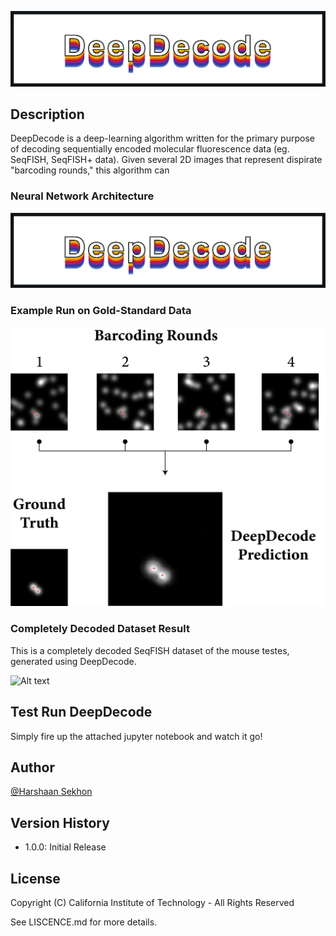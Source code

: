![Alt text](logo.png?raw=true "Title")

## Description

DeepDecode is a deep-learning algorithm written for the primary purpose of decoding sequentially encoded molecular fluorescence data (eg. SeqFISH, SeqFISH+ data). Given several 2D images that represent dispirate "barcoding rounds," this algorithm can 

### Neural Network Architecture
![Alt text](logo.png)

### Example Run on Gold-Standard Data
![Alt text](dev_im-3.png)

### Completely Decoded Dataset Result
This is a completely decoded SeqFISH dataset of the mouse testes, generated using DeepDecode.

![Alt text](Clean_Clustering.png)

## Test Run DeepDecode

Simply fire up the attached jupyter notebook and watch it go!


## Author

[@Harshaan Sekhon](https://www.linkedin.com/in/shaan-sekhon-1a217b154/)

## Version History

* 1.0.0: Initial Release

## License

Copyright (C) California Institute of Technology - All Rights Reserved

See LISCENCE.md for more details.
